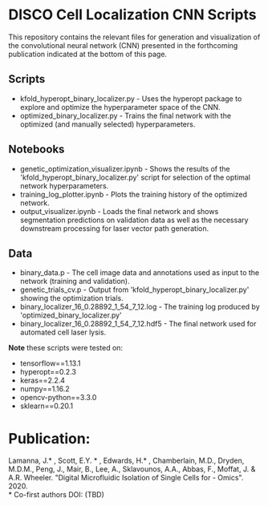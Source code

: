 
DISCO Cell Localization CNN Scripts
=
This repository contains the relevant files for generation and visualization of the convolutional neural network (CNN) presented in the forthcoming publication indicated at the bottom of this page. 

Scripts
-
* kfold_hyperopt_binary_localizer.py - Uses the hyperopt package to explore and optimize the hyperparameter space of the CNN. 
* optimized_binary_localizer.py - Trains the final network with the optimized (and manually selected) hyperparameters. 

Notebooks
-
* genetic_optimization_visualizer.ipynb - Shows the results of the 'kfold_hyperopt_binary_localizer.py' script for selection of the optimal network hyperparameters. 
* training_log_plotter.ipynb - Plots the training history of the optimized network. 
* output_visualizer.ipynb - Loads the final network and shows segmentation predictions on validation data as well as the necessary downstream processing for laser vector path generation. 

Data
-
* binary_data.p -  The cell image data and annotations used as input to the network (training and validation).
* genetic_trials_cv.p - Output from 'kfold_hyperopt_binary_localizer.py' showing the optimization trials.
* binary_localizer_16_0.28892_1_54_7_12.log - The training log produced by 'optimized_binary_localizer.py'
* binary_localizer_16_0.28892_1_54_7_12.hdf5 - The final network used for automated cell laser lysis. 


**Note** these scripts were tested on:
* tensorflow==1.13.1
* hyperopt==0.2.3
* keras==2.2.4
* numpy==1.16.2
* opencv-python==3.3.0
* sklearn==0.20.1

Publication:
=
Lamanna, J.* , Scott, E.Y. * , Edwards, H.* , Chamberlain, M.D., Dryden, M.D.M., Peng, J., Mair, B., Lee, A., Sklavounos, A.A., Abbas, F., Moffat, J. & A.R. Wheeler. "Digital Microfluidic Isolation of Single Cells for - Omics". 2020.  
\* Co-first authors
DOI: (TBD)

